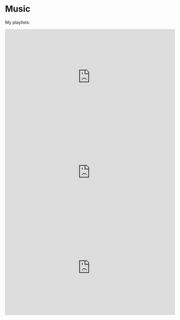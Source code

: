 # Music

My playlists:

<iframe width="560" height="315" src="https://www.youtube.com/embed/videoseries?si=ot2ycNQtDtxU0kob&amp;list=PLaVXiWprnkJKF9-Ee3eYz2knTfYS99-Cz" title="YouTube video player" frameborder="0" allow="accelerometer; autoplay; clipboard-write; encrypted-media; gyroscope; picture-in-picture; web-share" referrerpolicy="strict-origin-when-cross-origin" allowfullscreen></iframe>

<iframe width="560" height="315" src="https://www.youtube.com/embed/videoseries?si=Q7p5cRTXG5kytYWd&amp;list=PLaVXiWprnkJIEhW2hgv7zlOAuA8vGyhVi" title="YouTube video player" frameborder="0" allow="accelerometer; autoplay; clipboard-write; encrypted-media; gyroscope; picture-in-picture; web-share" referrerpolicy="strict-origin-when-cross-origin" allowfullscreen></iframe>

<iframe width="560" height="315" src="https://www.youtube.com/embed/videoseries?si=PUrtYXAkfrDP0Cjr&amp;list=PLaVXiWprnkJKpTv08rtJAx2TNMHmYddwB" title="YouTube video player" frameborder="0" allow="accelerometer; autoplay; clipboard-write; encrypted-media; gyroscope; picture-in-picture; web-share" referrerpolicy="strict-origin-when-cross-origin" allowfullscreen></iframe>
